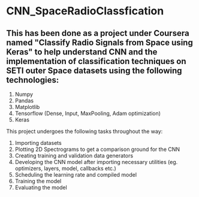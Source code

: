 # CNN_SpaceRadioClassfication

## This has been done as a project under Coursera named "Classify Radio Signals from Space using Keras" to help understand CNN and the implementation of classification techniques on SETI outer Space datasets using the following technologies:


 1. Numpy
 2. Pandas
 3. Matplotlib
 4. Tensorflow (Dense, Input, MaxPooling, Adam optimization)
 5. Keras
 
 This project undergoes the following tasks throughout the way:
 1. Importing datasets
 2. Plotting 2D Spectrograms to get a comparison ground for the CNN
 3. Creating training and validation data generators
 4. Developing the CNN model after importing necessary utilities (eg. optimizers, layers, model, callbacks etc.)
 5. Scheduling the learning rate and compiled model
 6. Training the model
 7. Evaluating the model
